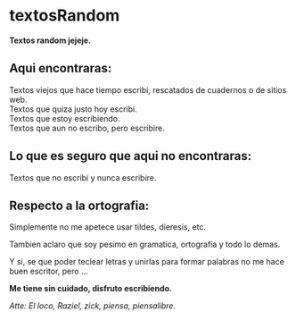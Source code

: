 # textosRandom
**Textos random jejeje.**

## Aqui encontraras:
Textos viejos que hace tiempo escribi, rescatados de cuadernos o de sitios web.  
Textos que quiza justo hoy escribi.  
Textos que estoy escribiendo.  
Textos que aun no escribo, pero escribire.  

## Lo que es seguro que aqui no encontraras:
Textos que no escribi y nunca escribire.

## Respecto a la ortografia:
Simplemente no me apetece usar tildes, dieresis, etc.

Tambien aclaro que soy pesimo en gramatica, ortografia y todo lo demas.

Y si, se que poder teclear letras y unirlas para formar palabras no me hace buen escritor, pero ...

**Me tiene sin cuidado, disfruto escribiendo.**

*Atte: El loco, Raziel, zick, piensa, piensalibre.*
